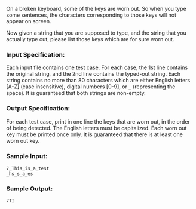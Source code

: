 <!-- Title
Broken Keyboard (20)
-->
On a broken keyboard, some of the keys are worn out. So when you type some
sentences, the characters corresponding to those keys will not appear on
screen.

Now given a string that you are supposed to type, and the string that you
actually type out, please list those keys which are for sure worn out.

### Input Specification:

Each input file contains one test case. For each case, the 1st line contains
the original string, and the 2nd line contains the typed-out string. Each
string contains no more than 80 characters which are either English letters
[A-Z] (case insensitive), digital numbers [0-9], or `_` (representing the
space). It is guaranteed that both strings are non-empty.

### Output Specification:

For each test case, print in one line the keys that are worn out, in the order
of being detected. The English letters must be capitalized. Each worn out key
must be printed once only. It is guaranteed that there is at least one worn
out key.

### Sample Input:

    
    
    7_This_is_a_test
    _hs_s_a_es

### Sample Output:

    
    
    7TI

